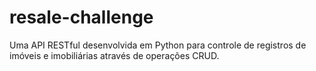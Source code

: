 # resale-challenge
Uma API RESTful desenvolvida em Python para controle de registros de imóveis e imobiliárias através de operações CRUD.
